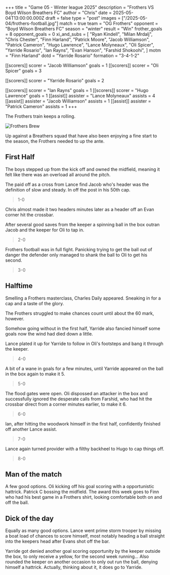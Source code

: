+++
title = "Game 05 - Winter league 2025"
description = "Frothers VS Boyd Wilson Breathers FC"
author = "Chris"
date = 2025-05-04T13:00:00.000Z
draft = false
type = "post"
images = ["/2025-05-04/frothers-football.jpg"]
match = true
team = "OG Frothers"
opponent = "Boyd Wilson Breathers FC"
season = "winter"
result = "Win"
frother_goals = 8
opponent_goals = 0
xi_and_subs = [
  "Ryan Kindell",
  "Milan Mrdalj",
  "Chris Chester",
  "Finn Harland",
  "Patrick Moore",
  "Jacob Williamson",
  "Patrick Cameron",
  "Hugo Lawrence",
  "Lance Molyneaux",
  "Oli Spicer",
  "Yarride Rosario",
  "Ian Rayns",
  "Evan Hanson",
  "Farshid Shokoohi",
]
motm = "Finn Harland"
dotd = "Yarride Rosario"
formation = "3-4-1-2"

[[scorers]]
scorer = "Jacob Williamson"
goals = 1
[[scorers]]
scorer = "Oli Spicer"
goals = 3

[[scorers]]
scorer = "Yarride Rosario"
goals = 2

[[scorers]]
scorer = "Ian Rayns"
goals = 1
[[scorers]]
scorer = "Hugo Lawrence"
goals = 1
[[assist]]
assister = "Lance Molyneaux"
assists = 4
[[assist]]
assister = "Jacob Williamson"
assists = 1
[[assist]]
assister = "Patrick Cameron"
assists = 1
+++

The Frothers train keeps a rolling.

![Frothers Brew](/2025-05-04/frothers-football.jpg)

Up against a Breathers squad that have also been enjoying a fine start to the season, the Frothers needed to up the ante.

## First Half

The boys stepped up from the kick off and owned the midfield, meaning it felt like there was an overload all around the pitch.

The paid off as a cross from Lance find Jacob who's header was the definition of slow and steady. In off the post in his 50th cap.

> 1-0

Chris almost made it two headers minutes later as a header off an Evan corner hit the crossbar. 

After several good saves from the keeper a spinning ball in the box outran Jacob and the keeper for Oli to tap in.

> 2-0

Frothers football was in full fight. Panicking trying to get the ball out of danger the defender only managed to shank the ball to Oli to get his second. 

> 3-0

## Halftime 

Smelling a Frothers masterclass, Charles Daily appeared. Sneaking in for a cap and a taste of the glory.

The Frothers struggled to make chances count until about the 60 mark, however.

Somehow going without in the first half, Yarride also fancied himself some goals now the wind had died down a little.

Lance plated it up for Yarride to follow in Oli's footsteps and bang it through the keeper. 

> 4-0

A bit of a wane in goals for a few minutes, until Yarride appeared on the ball in the box again to make it 5.

> 5-0

The flood gates were open. Oli dispossed an attacker in the box and successfully ignored the desperate calls from Farshid, who had hit the crossbar direct from a corner minutes earlier, to make it 6.

> 6-0

Ian, after hitting the woodwork himself in the first half, confidently finished off another Lance assist. 

> 7-0

Lance again turned provider with a filthy backheel to Hugo to cap things off.

> 8-0


## Man of the match
A few good options. Oli kicking off his goal scoring with a opportunistic hattrick. Patrick C bossing the midfield. The award this week goes to Finn who had his best game in a Frothers shirt, looking comfortable both on and off the ball.

## Dick of the day 
Equally as many good options. Lance went prime storm trooper by missing a boat load of chances to score himself, most notably heading a ball straight into the keepers head after Evans shot off the bar.

Yarride got denied another goal scoring opportunity by the keeper outside the box, to only receive a yellow, for the second week running... Also rounded the keeper on another occasion to only out run the ball, denying himself a hattrick. Actually, thinking about it, it does go to Yarride.
